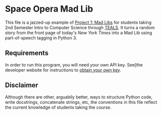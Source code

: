 # Space Opera Mad Lib

This file is a jazzed-up example of [Project 1: Mad Libs](https://tealsk12.gitbook.io/intro-cs-2/unit_1/lesson-5/project) for students taking 2nd Semester Intro to Computer Science through [TEALS](https://www.tealsk12.org). It turns a random story from the front page of today's *New York Times* into a Mad Lib using part-of-speech tagging in Python 3.

## Requirements

In order to run this program, you will need your own API key. See[the developer website for instructions to [obtain your own key](https://developer.nytimes.com/get-started).

## Disclaimer
Although there are other, arguabily better, ways to structure Python code, write docstrings, concatenate strings, etc, the conventions in this file reflect the current knowledge of students taking the course.